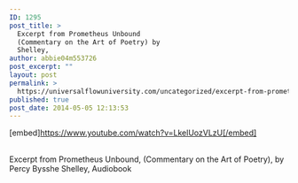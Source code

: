 ```yaml
---
ID: 1295
post_title: >
  Excerpt from Prometheus Unbound
  (Commentary on the Art of Poetry) by
  Shelley,
author: abbie04m553726
post_excerpt: ""
layout: post
permalink: >
  https://universalflowuniversity.com/uncategorized/excerpt-from-prometheus-unbound-commentary-on-the-art-of-poetry-by-shelley/
published: true
post_date: 2014-05-05 12:13:53
---
```

[embed]https://www.youtube.com/watch?v=LkelUozVLzU[/embed]</br></br>
<p>Excerpt from Prometheus Unbound, (Commentary on the Art of Poetry), by Percy Bysshe Shelley, Audiobook</p>